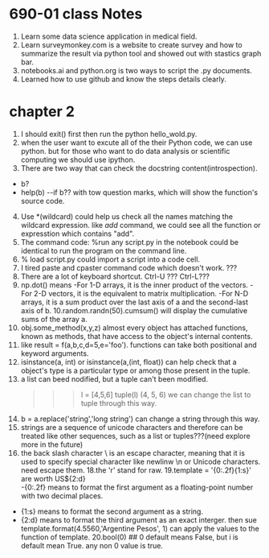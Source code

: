  # 690-01 class Notes
 
 1. Learn some data science application in medical field.
 2. Learn surveymonkey.com is a website to create survey and how to summarize the result via python tool and showed out with stastics graph bar.
 3. notebooks.ai and python.org is two ways to script the .py documents.
 4. Learned how to use github and know the steps details clearly.
 
 # chapter 2 
 1. I should exit() first then run the python hello_wold.py.
 2. when the user want to excute all of the their Python code, we can use python. 
    but for those who want to do data analysis or scientific computing we should use ipython.
 3. There are two way that can check the docstring content(introspection).
   - b?
   - help(b) 
     --if b?? with tow question marks, which will show the function's source code.
 4. Use *(wildcard) could help us check all the names matching the wildcard expression. like *add* command, we could see all the function or expresstion which contains "add".
 5.  The command code: %run any script.py  in the notebook could be identical to run the program on the command line.
 6.  % load script.py  could import a script into a code cell.
 7. I tired paste and cpaster command code which doesn't work.  ???
 8. There are a lot of keyboard shortcut.  Ctrl-U ???  Ctrl-L???
 9. np.dot() means
    -For 1-D arrays, it is the inner product of the vectors.
    -For 2-D vectors, it is the equivalent to matrix multiplication. 
    -For N-D arrays, it is a sum product over the last axis of a and the second-last axis of b.
 10.random.randn(50).cumsum() will display the cumulative sums of the array a.
 11. obj.some_method(x,y,z) almost every object has attached functions, known as methods, that have access to the object's internal contents. 
 12. like result = f(a,b,c,d=5,e='foo'). functions can take both positional and keyword arguments.
 13. isinstance(a, int) or isinstance(a,(int, float)) can help check that a object's type is a particular type or among those present in the tuple.
 14. a list can beed nodified, but a tuple can't been modified.
     >>> l = [4,5,6]
     >>> tuple(l)
      (4, 5, 6)
       we can change the list to tuple through this way.
 15. b = a.replace('string','long string') can change a string through this way.
 16. strings are a sequence of unicode characters and therefore can be treated like other sequences, such as a list or tuples???(need explore more in the future)
 17. the back slash character \ is an escape character, meaning that it is used to specify special character like newlinw \n or Unicode characters. need escape them.
 18.the 'r' stand for raw.
 19.template = '{0:.2f}{1:s}' are worth US${2:d}  
   -{0:.2f} means to format the first argument as a floating-point number with two decimal places.
   - {1:s} means to format the second argument as a string.
   - {2:d} means to format the third argument as an exact interger.
   then sue template.format(4.5560,'Argentine Pesos', 1) can apply the values to the function of template.
 20.bool(0) ## 0  default means False, but i is default mean True. any non 0 value is true. 
    
